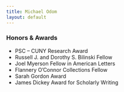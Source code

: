 ```yaml
---
title: Michael Odom
layout: default
---
```


### Honors & Awards 

* PSC – CUNY Research Award
* Russell J. and Dorothy S. Bilinski Fellow
* Joel Myerson Fellow in American Letters
* Flannery O’Connor Collections Fellow
* Sarah Gordon Award
* James Dickey Award for Scholarly Writing

